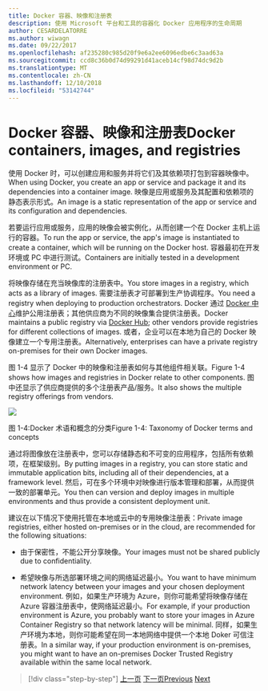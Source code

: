 ```yaml
---
title: Docker 容器、映像和注册表
description: 使用 Microsoft 平台和工具的容器化 Docker 应用程序的生命周期
author: CESARDELATORRE
ms.author: wiwagn
ms.date: 09/22/2017
ms.openlocfilehash: af235280c985d20f9e6a2ee6096edbe6c3aad63a
ms.sourcegitcommit: ccd8c36b0d74d99291d41aceb14cf98d74dc9d2b
ms.translationtype: MT
ms.contentlocale: zh-CN
ms.lasthandoff: 12/10/2018
ms.locfileid: "53142744"
---
```

# <a name="docker-containers-images-and-registries"></a><span data-ttu-id="a2321-103">Docker 容器、映像和注册表</span><span class="sxs-lookup"><span data-stu-id="a2321-103">Docker containers, images, and registries</span></span>

<span data-ttu-id="a2321-104">使用 Docker 时，可以创建应用和服务并将它们及其依赖项打包到容器映像中。</span><span class="sxs-lookup"><span data-stu-id="a2321-104">When using Docker, you create an app or service and package it and its dependencies into a container image.</span></span> <span data-ttu-id="a2321-105">映像是应用或服务及其配置和依赖项的静态表示形式。</span><span class="sxs-lookup"><span data-stu-id="a2321-105">An image is a static representation of the app or service and its configuration and dependencies.</span></span>

<span data-ttu-id="a2321-106">若要运行应用或服务，应用的映像会被实例化，从而创建一个在 Docker 主机上运行的容器。</span><span class="sxs-lookup"><span data-stu-id="a2321-106">To run the app or service, the app's image is instantiated to create a container, which will be running on the Docker host.</span></span> <span data-ttu-id="a2321-107">容器最初在开发环境或 PC 中进行测试。</span><span class="sxs-lookup"><span data-stu-id="a2321-107">Containers are initially tested in a development environment or PC.</span></span>

<span data-ttu-id="a2321-108">将映像存储在充当映像库的注册表中。</span><span class="sxs-lookup"><span data-stu-id="a2321-108">You store images in a registry, which acts as a library of images.</span></span> <span data-ttu-id="a2321-109">需要注册表才可部署到生产协调程序。</span><span class="sxs-lookup"><span data-stu-id="a2321-109">You need a registry when deploying to production orchestrators.</span></span> <span data-ttu-id="a2321-110">Docker 通过 [Docker 中心](https://hub.docker.com/)维护公用注册表；其他供应商为不同的映像集合提供注册表。</span><span class="sxs-lookup"><span data-stu-id="a2321-110">Docker maintains a public registry via [Docker Hub](https://hub.docker.com/); other vendors provide registries for different collections of images.</span></span> <span data-ttu-id="a2321-111">或者，企业可以在本地为自己的 Docker 映像建立一个专用注册表。</span><span class="sxs-lookup"><span data-stu-id="a2321-111">Alternatively, enterprises can have a private registry on-premises for their own Docker images.</span></span>

<span data-ttu-id="a2321-112">图 1-4 显示了 Docker 中的映像和注册表如何与其他组件相关联。</span><span class="sxs-lookup"><span data-stu-id="a2321-112">Figure 1-4 shows how images and registries in Docker relate to other components.</span></span> <span data-ttu-id="a2321-113">图中还显示了供应商提供的多个注册表产品/服务。</span><span class="sxs-lookup"><span data-stu-id="a2321-113">It also shows the multiple registry offerings from vendors.</span></span>

![](./media/image4.png)

<span data-ttu-id="a2321-114">图 1-4:Docker 术语和概念的分类</span><span class="sxs-lookup"><span data-stu-id="a2321-114">Figure 1-4: Taxonomy of Docker terms and concepts</span></span>

<span data-ttu-id="a2321-115">通过将图像放在注册表中，您可以存储静态和不可变的应用程序，包括所有依赖项，在框架级别。</span><span class="sxs-lookup"><span data-stu-id="a2321-115">By putting images in a registry, you can store static and immutable application bits, including all of their dependencies, at a framework level.</span></span> <span data-ttu-id="a2321-116">然后，可在多个环境中对映像进行版本管理和部署，从而提供一致的部署单元。</span><span class="sxs-lookup"><span data-stu-id="a2321-116">You then can version and deploy images in multiple environments and thus provide a consistent deployment unit.</span></span>

<span data-ttu-id="a2321-117">建议在以下情况下使用托管在本地或云中的专用映像注册表：</span><span class="sxs-lookup"><span data-stu-id="a2321-117">Private image registries, either hosted on-premises or in the cloud, are recommended for the following situations:</span></span>

-   <span data-ttu-id="a2321-118">由于保密性，不能公开分享映像。</span><span class="sxs-lookup"><span data-stu-id="a2321-118">Your images must not be shared publicly due to confidentiality.</span></span>

-   <span data-ttu-id="a2321-119">希望映像与所选部署环境之间的网络延迟最小。</span><span class="sxs-lookup"><span data-stu-id="a2321-119">You want to have minimum network latency between your images and your chosen deployment environment.</span></span> <span data-ttu-id="a2321-120">例如，如果生产环境为 Azure，则你可能希望将映像存储在 Azure 容器注册表中，使网络延迟最小。</span><span class="sxs-lookup"><span data-stu-id="a2321-120">For example, if your production environment is Azure, you probably want to store your images in Azure Container Registry so that network latency will be minimal.</span></span> <span data-ttu-id="a2321-121">同样，如果生产环境为本地，则你可能希望在同一本地网络中提供一个本地 Doker 可信注册表。</span><span class="sxs-lookup"><span data-stu-id="a2321-121">In a similar way, if your production environment is on-premises, you might want to have an on-premises Docker Trusted Registry available within the same local network.</span></span>

>[!div class="step-by-step"]
><span data-ttu-id="a2321-122">[上一页](docker-terminology.md)
>[下一页](Docker-application-lifecycle/index.md)</span><span class="sxs-lookup"><span data-stu-id="a2321-122">[Previous](docker-terminology.md)
[Next](Docker-application-lifecycle/index.md)</span></span>